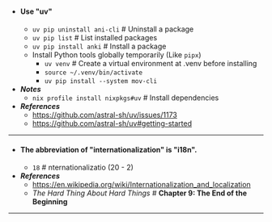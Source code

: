 - #### Use "uv" 
    - `uv pip uninstall ani-cli` # Uninstall a package
    - `uv pip list` # List installed packages
    - `uv pip install anki` # Install a package
    - Install Python tools globally temporarily (Like `pipx`)
        - `uv venv` # Create a virtual environment at .venv before installing
        - `source ~/.venv/bin/activate`
        - `uv pip install --system mov-cli`
- ***Notes***
    - `nix profile install nixpkgs#uv` # Install dependencies
- ***References***
    - https://github.com/astral-sh/uv/issues/1173
    - https://github.com/astral-sh/uv#getting-started
- ---
- #### The abbreviation of "internationalization" is "i18n".
    - `18` # nternationalizatio (20 - 2)
- ***References***
    - https://en.wikipedia.org/wiki/Internationalization_and_localization
    - *The Hard Thing About Hard Things* # **Chapter 9: The End of the Beginning**
- ---
